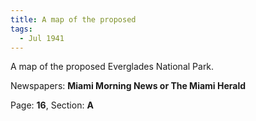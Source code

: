 ```yaml
---  
title: A map of the proposed  
tags:  
  - Jul 1941  
---  
```

  
A map of the proposed Everglades National Park.  
  
Newspapers: **Miami Morning News or The Miami Herald**  
  
Page: **16**, Section: **A** 
